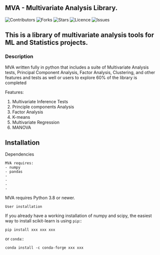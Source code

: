 ## MVA -  Multivariate Analysis Library.
![Contributors](https://img.shields.io/github/contributors/MvaLib/mva?style=plastic)
![Forks](https://img.shields.io/github/forks/MvaLib/mva)
![Stars](https://img.shields.io/github/stars/MvaLib/mva)
![Licence](https://img.shields.io/github/license/MvaLib/mva)
![Issues](https://img.shields.io/github/issues/MvaLib/mva)


## This is a library of multivariate analysis tools for ML and Statistics projects.

### Description

MVA written fully in python that includes a suite of Multivariate Analysis tests, Principal Component Analysis, Factor Analysis, Clustering, and other features and tests as well or users to explore
60\% of the library is completed

Features:
1. Multivariate Inference Tests
2. Principle components Analysis
3. Factor Analysis
4. K-means 
5. Multivariate Regression
6. MANOVA

Installation
------------

Dependencies
~~~~~~~~~~~~
MVA requires:
- numpy
- pandas
-
-
-
-
~~~~~~~~~~~~~~~~~
MVA requires Python 3.8 or newer.
~~~~~~~~~~~~~~~~~
User installation
~~~~~~~~~~~~~~~~~

If you already have a working installation of numpy and scipy,
the easiest way to install scikit-learn is using ``pip``::

    pip install xxx xxx xxx

or ``conda``::

    conda install -c conda-forge xxx xxx
    
    
